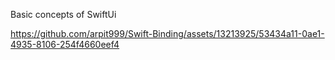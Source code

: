 
Basic concepts of SwiftUi

https://github.com/arpit999/Swift-Binding/assets/13213925/53434a11-0ae1-4935-8106-254f4660eef4

